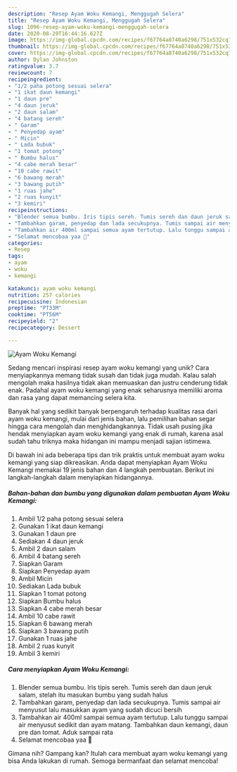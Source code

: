 ```yaml
---
description: "Resep Ayam Woku Kemangi, Menggugah Selera"
title: "Resep Ayam Woku Kemangi, Menggugah Selera"
slug: 1096-resep-ayam-woku-kemangi-menggugah-selera
date: 2020-08-29T16:44:16.627Z
image: https://img-global.cpcdn.com/recipes/f67764a8740a6298/751x532cq70/ayam-woku-kemangi-foto-resep-utama.jpg
thumbnail: https://img-global.cpcdn.com/recipes/f67764a8740a6298/751x532cq70/ayam-woku-kemangi-foto-resep-utama.jpg
cover: https://img-global.cpcdn.com/recipes/f67764a8740a6298/751x532cq70/ayam-woku-kemangi-foto-resep-utama.jpg
author: Dylan Johnston
ratingvalue: 3.7
reviewcount: 7
recipeingredient:
- "1/2 paha potong sesuai selera"
- "1 ikat daun kemangi"
- "1 daun pre"
- "4 daun jeruk"
- "2 daun salam"
- "4 batang sereh"
- " Garam"
- " Penyedap ayam"
- " Micin"
- " Lada bubuk"
- "1 tomat potong"
- " Bumbu halus"
- "4 cabe merah besar"
- "10 cabe rawit"
- "6 bawang merah"
- "3 bawang putih"
- "1 ruas jahe"
- "2 ruas kunyit"
- "3 kemiri"
recipeinstructions:
- "Blender semua bumbu. Iris tipis sereh. Tumis sereh dan daun jeruk salam, stelah itu masukan bumbu yang sudah halus"
- "Tambahkan garam, penyedap dan lada secukupnya. Tumis sampai air menyusut lalu masukkan ayam yang sudah dicuci bersih"
- "Tambahkan air 400ml sampai semua ayam tertutup. Lalu tunggu sampai air menyusut sedikit dan ayam matang. Tambahkan daun kemangi, daun pre dan tomat. Aduk sampai rata"
- "Selamat mencobaa yaa 🤍"
categories:
- Resep
tags:
- ayam
- woku
- kemangi

katakunci: ayam woku kemangi 
nutrition: 257 calories
recipecuisine: Indonesian
preptime: "PT33M"
cooktime: "PT56M"
recipeyield: "2"
recipecategory: Dessert

---
```



![Ayam Woku Kemangi](https://img-global.cpcdn.com/recipes/f67764a8740a6298/751x532cq70/ayam-woku-kemangi-foto-resep-utama.jpg)

Sedang mencari inspirasi resep ayam woku kemangi yang unik? Cara menyiapkannya memang tidak susah dan tidak juga mudah. Kalau salah mengolah maka hasilnya tidak akan memuaskan dan justru cenderung tidak enak. Padahal ayam woku kemangi yang enak seharusnya memiliki aroma dan rasa yang dapat memancing selera kita.



Banyak hal yang sedikit banyak berpengaruh terhadap kualitas rasa dari ayam woku kemangi, mulai dari jenis bahan, lalu pemilihan bahan segar hingga cara mengolah dan menghidangkannya. Tidak usah pusing jika hendak menyiapkan ayam woku kemangi yang enak di rumah, karena asal sudah tahu triknya maka hidangan ini mampu menjadi sajian istimewa.


Di bawah ini ada beberapa tips dan trik praktis untuk membuat ayam woku kemangi yang siap dikreasikan. Anda dapat menyiapkan Ayam Woku Kemangi memakai 19 jenis bahan dan 4 langkah pembuatan. Berikut ini langkah-langkah dalam menyiapkan hidangannya.

<!--inarticleads1-->

##### Bahan-bahan dan bumbu yang digunakan dalam pembuatan Ayam Woku Kemangi:

1. Ambil 1/2 paha potong sesuai selera
1. Gunakan 1 ikat daun kemangi
1. Gunakan 1 daun pre
1. Sediakan 4 daun jeruk
1. Ambil 2 daun salam
1. Ambil 4 batang sereh
1. Siapkan  Garam
1. Siapkan  Penyedap ayam
1. Ambil  Micin
1. Sediakan  Lada bubuk
1. Siapkan 1 tomat potong
1. Siapkan  Bumbu halus
1. Siapkan 4 cabe merah besar
1. Ambil 10 cabe rawit
1. Siapkan 6 bawang merah
1. Siapkan 3 bawang putih
1. Gunakan 1 ruas jahe
1. Ambil 2 ruas kunyit
1. Ambil 3 kemiri




<!--inarticleads2-->

##### Cara menyiapkan Ayam Woku Kemangi:

1. Blender semua bumbu. Iris tipis sereh. Tumis sereh dan daun jeruk salam, stelah itu masukan bumbu yang sudah halus
1. Tambahkan garam, penyedap dan lada secukupnya. Tumis sampai air menyusut lalu masukkan ayam yang sudah dicuci bersih
1. Tambahkan air 400ml sampai semua ayam tertutup. Lalu tunggu sampai air menyusut sedikit dan ayam matang. Tambahkan daun kemangi, daun pre dan tomat. Aduk sampai rata
1. Selamat mencobaa yaa 🤍




Gimana nih? Gampang kan? Itulah cara membuat ayam woku kemangi yang bisa Anda lakukan di rumah. Semoga bermanfaat dan selamat mencoba!
